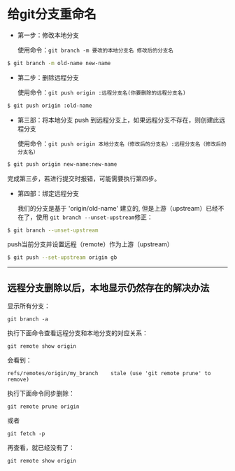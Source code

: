 # 给git分支重命名

* 第一步：修改本地分支

  使用命令：`git branch -m 要改的本地分支名 修改后的分支名`

```bash
$ git branch -m old-name new-name
```
  
* 第二步：删除远程分支

   使用命令：`git push origin :远程分支名(你要删除的远程分支名)`
   
```bash
$ git push origin :old-name
```

* 第三部：将本地分支 push 到远程分支上，如果远程分支不存在，则创建此远程分支

  使用命令：`git push origin 本地分支名（修改后的分支名）:远程分支名（修改后的分支名）`
  
```bash
$ git push origin new-name:new-name
```

  完成第三步，若进行提交时报错，可能需要执行第四步。

* 第四部：绑定远程分支

  我们的分支是基于 'origin/old-name' 建立的, 但是上游（upstream）已经不在了，使用 `git branch --unset-upstream`修正：

```bash
$ git branch --unset-upstream
```

  push当前分支并设置远程（remote）作为上游（upstream）
  

```bash
$ git push --set-upstream origin gb
```

-----

## 远程分支删除以后，本地显示仍然存在的解决办法

显示所有分支：

```git branch -a```

执行下面命令查看远程分支和本地分支的对应关系：

```git remote show origin```

会看到：

``refs/remotes/origin/my_branch    stale (use 'git remote prune' to remove)``

执行下面命令同步删除：

```git remote prune origin```

或者

```git fetch -p```

再查看，就已经没有了：

```git remote show origin```

